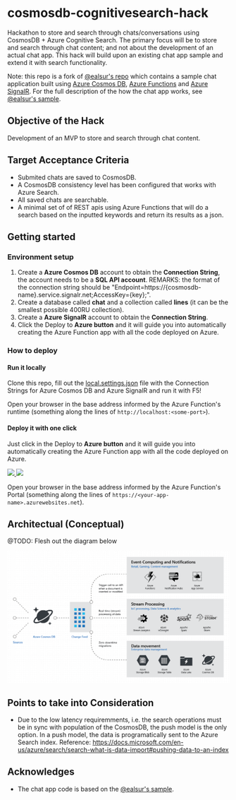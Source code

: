 # cosmosdb-cognitivesearch-hack

Hackathon to store and search through chats/conversations using  CosmosDB + Azure Cognitive Search.
The primary focus will be to store and search through chat content; and not about the development of an actual chat app.  This hack will build upon an existing chat app sample and extend it with search functionality.  

Note: this repo is a fork of [@ealsur's repo](https://github.com/ealsur/serverlessnotifications) which contains a sample chat application built using [Azure Cosmos DB](https://docs.microsoft.com/azure/cosmos-db/introduction), [Azure Functions](https://azure.microsoft.com/services/functions/) and [Azure SignalR](https://docs.microsoft.com/azure/azure-signalr/signalr-overview).  For the full description of the how the chat app works, see [@ealsur's sample](https://github.com/ealsur/serverlessnotifications).  

## Objective of the Hack

Development of an MVP to store and search through chat content.

## Target Acceptance Criteria

- Submited chats are saved to CosmosDB.
- A CosmosDB consistency level has been configured that works with Azure Search.
- All saved chats are searchable.
- A minimal set of of REST apis using Azure Functions that will do a search based on the inputted keywords and return its results as a json.

## Getting started

### Environment setup

1. Create a **Azure Cosmos DB** account to obtain the **Connection String**, the account needs to be a **SQL API account**. REMARKS: the format of the connection string should be "Endpoint=https://{cosmosdb-name}.service.signalr.net;AccessKey={key};".
2. Create a database called **chat** and a collection called **lines** (it can be the smallest possible 400RU collection).
3. Create a **Azure SignalR** account to obtain the **Connection String**.
4. Click the Deploy to **Azure button** and it will guide you into automatically creating the Azure Function app with all the code deployed on Azure.

### How to deploy

#### Run it locally

Clone this repo, fill out the [local.settings.json](https://github.com/ealsur/serverlessnotifications/blob/master/src/function/ChangeFeedSignalR/local.settings.json) file with the Connection Strings for Azure Cosmos DB and Azure SignalR and run it with F5!

Open your browser in the base address informed by the Azure Function's runtime (something along the lines of `http://localhost:<some-port>`).

#### Deploy it with one click

Just click in the Deploy to **Azure button** and it will guide you into automatically creating the Azure Function app with all the code deployed on Azure.

<a href="https://portal.azure.com/#create/Microsoft.Template/uri/https%3A%2F%2Fraw.githubusercontent.com%2Fbecheng%2Fcosmosdb-cognitivesearch-hack%2Fmaster%2Fazuredeploy.json" target="_blank">
    <img src="http://azuredeploy.net/deploybutton.png"/>
</a>
<a href="http://armviz.io/#/?load=https%3A%2F%2Fraw.githubusercontent.com%2Fbecheng%2Fcosmosdb-cognitivesearch-hack%2Fmaster%2Fazuredeploy.json" target="_blank">
    <img src="http://armviz.io/visualizebutton.png"/>
</a>

Open your browser in the base address informed by the Azure Function's Portal (something along the lines of `https://<your-app-name>.azurewebsites.net`).

## Architectual (Conceptual)
@TODO: Flesh out the diagram below

![alt text](https://github.com/becheng/cosmosdb-cognitivesearch-hack/blob/master/images/changefeedoverview.png "Conceptual Architecture")


## Points to take into Consideration
- Due to the low latency requiremments, i.e. the search operations must be in sync with population of the CosmosDB, the push model is the only option.  In a push model, the data is programatically sent to the Azure Search index.  Reference: https://docs.microsoft.com/en-us/azure/search/search-what-is-data-import#pushing-data-to-an-index   

## Acknowledges

* The chat app code is based on the [@ealsur's sample](https://github.com/ealsur/serverlessnotifications).
